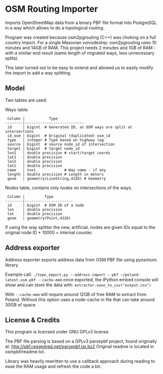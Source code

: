OSM Routing Importer
====================

Imports OpenStreetMap data from a binary PBF file format into PostgreSQL in a
way which allows to do a topological routing.

Program was created because osm2pgrouting (C++) was choking on a full country
import. For a single Masovian voivodeship: osm2pgrouting uses 10 minutes and
14GB of RAM. This project needs 2 minutes and 1GB of RAM - with a similar end
result (same length of migrated ways, less unnecessary splits).

This later turned out to be easy to extend and allowed us to easily modify the
import to add a way splitting.

Model
-----

Two tables are used: 

Ways table:

     Column |           Type
    --------|---------------------------
     id     | bigint  # Generated ID, as OSM ways are split at intersections
     id_osm | bigint  # Original (duplicated) osm_id
     type   | integer # Type based on highway tag
     source | bigint  # source node_id of intersection 
     target | bigint  # target node_id
     lon1   | double precision # start/target coords
     lat1   | double precision
     lon2   | double precision
     lat2   | double precision
     name   | text             # Way name - if any
     length | double precision # Length in meters
     geom   | geometry(LineString,4326) # Geometry

Nodes table, contains only nodes on intersections of the ways.

     Column |         Type
    --------|----------------------
     id     | bigint  # OSM ID of a node
     lon    | double precision
     lat    | double precision
     geom   | geometry(Point,4326)


If using the way splitter the new, artificial, nodes are given IDs equal to the
original node ID * 10000 + internal counter.


Address exporter
----------------

Address exporter exports address data from OSM PBF file using pyosmium library.

Example call:
`./topo_import.py --address-import --pbf ~/poland-latest.osm.pbf --cache-mem`
once exported, the IPython embed console will show and can store the data with:
`extractor.save_to_csv("output.csv")`

With `--cache-mem` will require around 12GB of free RAM to extract from Poland.
Without this option uses a node-cache in file that can take around 30GB of
space.

License & Credits
-----------------

This program is licensed under GNU GPLv3 license.


The PBF file parsing is based on a GPLv3 parsepbf project, found originally at:
http://pbf.raggedred.net/parsepbf.tar.bz2
Original readme is located in osmpbf/readme.txt.

Library was heavily rewritten to use a callback approach during reading to ease
the RAM usage and refresh the code a bit.
